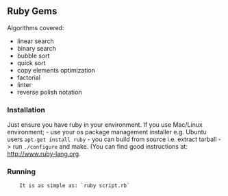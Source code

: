 ## Ruby Gems
Algorithms covered:
- linear search
- binary search
- bubble sort
- quick sort
- copy elements optimization
- factorial
- linter
- reverse polish notation

### Installation

Just ensure you have ruby in your environment.
If you use Mac/Linux environment;
	- use your os package management installer e.g. Ubuntu users
	`apt-get install ruby`
	- you can build from source i.e. extract tarball -> run `./configure` and
		make. (You can find good instructions at: http://www.ruby-lang.org.
### Running
		It is as simple as: `ruby script.rb`

